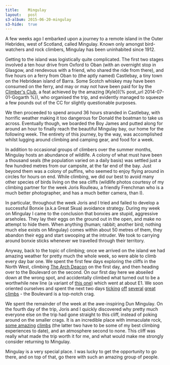 ```yaml
---
title:    Mingulay
layout:   post
s3-album: 2015-06-20-mingulay
s3-hide:  true
---
```



A few weeks ago I embarked upon a journey to a remote island in the Outer
Hebrides, west of Scotland, called Mingulay. Known only amongst bird-watchers
and rock climbers, Mingulay has been uninhabited since 1912.


Getting to the island was logistically quite complicated. The first two stages
involved a ten hour drive from Oxford to Oban (with an overnight stop in
Glasgow, and rendevous with a friend, who shared the ride from there), and
five hours on a ferry from Oban to (the aptly named) Castlebay, a tiny town on
the Hebridean island of Barra. Some Scotch whiskey may have been consumed on
the ferry, and may or may not have been paid for by the <a
href="http://www.climbers-club.co.uk/">Climber's Club</a>, a feat achieved by
the amazing [Kyle]({% post_url 2014-07-01-Gogarth %}), who organised the trip,
and evidently managed to squeeze a few pounds out of the CC for slightly
questionable purposes.


<div class="s3-strip" images="1.jpg;2.jpg;3.jpg"> </div>


We then proceeded to spend around 36 hours stranded in Castlebay, with
horrific weather making it too dangerous for Donald the boatman to take us
across. Eventually though, we boarded the Boy James and putted along for
around an hour to finally reach the beautiful Mingulay bay, our home for the
following week. The entirety of this journey, by the way, was accomplished
whilst lugging around climbing and camping gear, and food for a week.


<div class="s3-strip" images="4.jpg;5.jpg;6.jpg"> </div>


In addition to occasional groups of climbers over the summer months, Mingulay
hosts an abundance of wildlife. A colony of what must have been a thousand
seals (the population varied on a daily basis) was settled just a few hundred
metres from our campsite, at the far end of the bay. Just beyond them was a
colony of puffins, who seemed to enjoy flying around in circles for hours on
end. While climbing, we did our best to avoid many other species of birds
living on the sea cliffs (wildlife photos courtesy of my climbing partner
for the week Joris Roulleau, a friendly Frenchman who is a much better
photographer, and has a much better camera, than I).


<div class="s3-strip" images="7.jpg;8.jpg;9.jpg"> </div>


In particular, throughout the week Joris and I tried and failed to develop a
successful Bonxie (a.k.a Great Skua) avoidance strategy. During my week on
Mingulay I came to the conclusion that bonxies are stupid, aggressive
arseholes. They lay their eggs on the ground out in the open, and make no
attempt to hide them. When anything (human; rabbit; another bird; nothing much
else exists on Mingulay) comes within about 50 metres of them, they abandon
their egg and start swooping at the intruder. We took to carrying around
bonxie sticks whenever we travelled through their territory.


<div class="s3-strip" images="10.jpg;11.jpg;12.jpg"></div>


Anyway, back to the topic of climbing; once we arrived on the island we had
amazing weather for pretty much the whole week, so were able to climb every
day bar one.  We spent the first few days exploring the cliffs in the North
West, climbing <a href="http://www.ukclimbing.com/logbook/c.php?i=103777">The
Arch Deacon</a> on the first day, and then heading over to the Boulevard on
the second. On our first day here we abseiled down at the wrong spot,
and accidentally climbed what turned out to be a worthwhile new line (a variant
of <a href="http://www.ukclimbing.com/logbook/c.php?i=125632">this one</a>)
which went at about E1. We soon oriented ourselves and spent the next two days
<a href="http://www.ukclimbing.com/logbook/c.php?i=103108">ticking</a>
<a href="http://www.ukclimbing.com/logbook/c.php?i=103109">off</a>
<a href="http://www.ukclimbing.com/logbook/c.php?i=95190">several</a>
<a href="http://www.ukclimbing.com/logbook/c.php?i=103462">great</a>
<a href="http://www.ukclimbing.com/logbook/c.php?i=103464">climbs</a> - the
Boulevard is a top-notch crag.


<div class="s3-strip" images="13.jpg;14.jpg;15.jpg"></div>


We spent the remainder of the week at the awe-inspiring Dun Mingulay. On the
fourth day of the trip, Joris and I quickly discovered why pretty much
everyone else on the trip had gone straight to this cliff, instead of poking
around on the smaller crags. It is an incredible place with immaculate rock,
<a href="http://www.ukclimbing.com/logbook/c.php?i=60776">some </a>
<a href="http://www.ukclimbing.com/logbook/c.php?i=60777">amazing</a>
<a href="http://www.ukclimbing.com/logbook/c.php?i=60774">climbs</a> (the
latter two have to be some of my best climbing experiences to date), and an
atmosphere second to none.  This cliff was really what made the trip worth it
for me, and what would make me strongly consider returning to Mingulay.


<div class="s3-strip" images="17.jpg;18.jpg;19.jpg;20.jpg;21.jpg"></div>


Mingulay is a very special place. I was lucky to get the opportunity to go
there, and on top of that, go there with such an amazing group of people.


<div class="s3-strip" images="23.jpg"></div>
